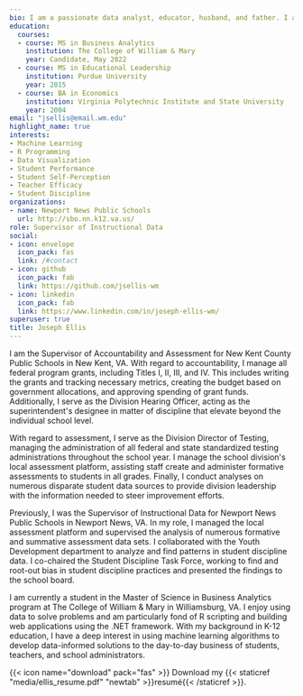 ```yaml
---
bio: I am a passionate data analyst, educator, husband, and father. I am interested in merging disparate data sets to provide leaders with clarity in making informed decisions, and using modern technology to uncover hidden patterns to improve student outcomes.
education:
  courses:
  - course: MS in Business Analytics
    institution: The College of William & Mary
    year: Candidate, May 2022
  - course: MS in Educational Leadership
    institution: Purdue University
    year: 2015
  - course: BA in Economics
    institution: Virginia Polytechnic Institute and State University
    year: 2004
email: "jsellis@email.wm.edu"
highlight_name: true
interests:
- Machine Learning
- R Programming
- Data Visualization
- Student Performance
- Student Self-Perception
- Teacher Efficacy
- Student Discipline
organizations:
- name: Newport News Public Schools
  url: http://sbo.nn.k12.va.us/
role: Supervisor of Instructional Data
social:
- icon: envelope
  icon_pack: fas
  link: /#contact
- icon: github
  icon_pack: fab
  link: https://github.com/jsellis-wm
- icon: linkedin
  icon_pack: fab
  link: https://www.linkedin.com/in/joseph-ellis-wm/
superuser: true
title: Joseph Ellis
---
```


I am the Supervisor of Accountability and Assessment for New Kent County Public Schools in New Kent, VA. With regard to accountability, I manage all federal program grants, including Titles I, II, III, and IV. This includes writing the grants and tracking necessary metrics, creating the budget based on government allocations, and approving spending of grant funds. Additionally, I serve as the Division Hearing Officer, acting as the superintendent's designee in matter of discipline that elevate beyond the individual school level. 

With regard to assessment, I serve as the Division Director of Testing, managing the administration of all federal and state standardized testing administrations throughout the school year. I manage the school division's local assessment platform, assisting staff create and administer formative assessments to students in all grades. Finally, I conduct analyses on numerous disparate student data sources to provide division leadership with the information needed to steer improvement efforts.

Previously, I was the Supervisor of Instructional Data for Newport News Public Schools in Newport News, VA. In my role, I managed the local assessment platform and supervised the analysis of numerous formative and summative assessment data sets. I collaborated with the Youth Development department to analyze and find patterns in student discipline data. I co-chaired the Student Discipline Task Force, working to find and root-out bias in student discipline practices and presented the findings to the school board. 

I am currently a student in the Master of Science in Business Analytics program at The College of William & Mary in Williamsburg, VA. I enjoy using data to solve problems and am particularly fond of R scripting and building web applications using the .NET framework. With my background in K-12 education, I have a deep interest in using machine learning algorithms to develop data-informed solutions to the day-to-day business of students, teachers, and school administrators.

{{< icon name="download" pack="fas" >}} Download my {{< staticref "media/ellis_resume.pdf" "newtab" >}}resumé{{< /staticref >}}.
